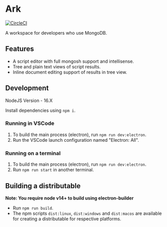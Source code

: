 # Ark

[![CircleCI](https://circleci.com/gh/makeark/ark/tree/master.svg?style=svg)](https://circleci.com/gh/makeark/ark/tree/master)

A workspace for developers who use MongoDB.

## Features

- A script editor with full mongosh support and intellisense.
- Tree and plain text views of script results.
- Inline document editing support of results in tree view.

## Development

NodeJS Version - 16.X

Install dependencies using `npm i`.

### Running in VSCode

1. To build the main process (electron), run `npm run dev:electron`.
2. Run the VSCode launch configuration named "Electron: All".

### Running on a terminal

1. To build the main process (electron), run `npm run dev:electron`.
2. Run `npm run start` in another terminal.

## Building a distributable

**Note: You require node v14+ to build using electron-builder**

- Run `npm run build`.
- The npm scripts `dist:linux`, `dist:windows` and `dist:macos` are available for creating a distributable for respective platforms.
